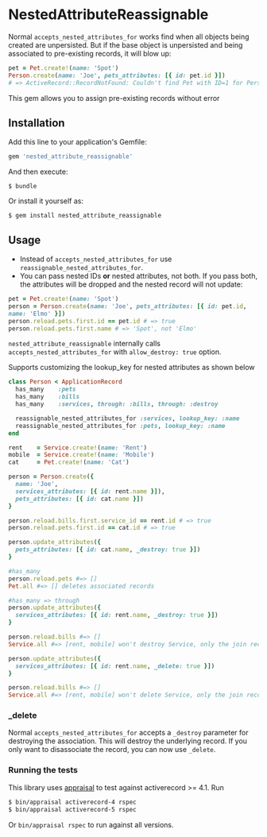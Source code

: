 # NestedAttributeReassignable

Normal `accepts_nested_attributes_for` works find when all objects being
created are unpersisted. But if the base object is unpersisted and being
associated to pre-existing records, it will blow up:

```ruby
pet = Pet.create!(name: 'Spot')
Person.create(name: 'Joe', pets_attributes: [{ id: pet.id }])
# => ActiveRecord::RecordNotFound: Couldn't find Pet with ID=1 for Person with ID=
```

This gem allows you to assign pre-existing records without error

## Installation

Add this line to your application's Gemfile:

```ruby
gem 'nested_attribute_reassignable'
```

And then execute:

    $ bundle

Or install it yourself as:

    $ gem install nested_attribute_reassignable

## Usage

* Instead of `accepts_nested_attributes_for` use
  `reassignable_nested_attributes_for`.
* You can pass nested IDs **or** nested attributes, not both. If you
  pass both, the attributes will be dropped and the nested record will
not update:

```ruby
pet = Pet.create!(name: 'Spot')
person = Person.create(name: 'Joe', pets_attributes: [{ id: pet.id,
name: 'Elmo' }])
person.reload.pets.first.id == pet.id # => true
person.reload.pets.first.name # => 'Spot', not 'Elmo'
```

`nested_attribute_reassignable` internally calls `accepts_nested_attributes_for`
with `allow_destroy: true` option.

Supports customizing the lookup_key for nested attributes as shown below

```ruby
class Person < ApplicationRecord
  has_many    :pets
  has_many    :bills
  has_many    :services, through: :bills, through: :destroy

  reassignable_nested_attributes_for :services, lookup_key: :name
  reassignable_nested_attributes_for :pets, lookup_key: :name
end

rent    = Service.create!(name: 'Rent')
mobile  = Service.create!(name: 'Mobile')
cat     = Pet.create!(name: 'Cat')

person = Person.create({
  name: 'Joe',
  services_attributes: [{ id: rent.name }]),
  pets_attributes: [{ id: cat.name }])
}

person.reload.bills.first.service_id == rent.id # => true
person.reload.pets.first.id == cat.id # => true

person.update_attributes({
  pets_attributes: [{ id: cat.name, _destroy: true }])
}

#has_many 
person.reload.pets #=> []
Pet.all #=> [] deletes associated records

#has_many => through
person.update_attributes({
  services_attributes: [{ id: rent.name, _destroy: true }])
}

person.reload.bills #=> []
Service.all #=> [rent, mobile] won't destroy Service, only the join record

person.update_attributes({
  services_attributes: [{ id: rent.name, _delete: true }])
}

person.reload.bills #=> []
Service.all #=> [rent, mobile] won't delete Service, only the join record
```


### _delete

Normal `accepts_nested_attributes_for` accepts a `_destroy` parameter
for destroying the association. This will destroy the underlying record.
If you only want to disassociate the record, you can now use `_delete`.

### Running the tests

This library uses [appraisal](https://github.com/thoughtbot/appraisal) to test against activerecord >= 4.1. Run

```bash
$ bin/appraisal activerecord-4 rspec
$ bin/appraisal activerecord-5 rspec
```

Or `bin/appraisal rspec` to run against all versions.
